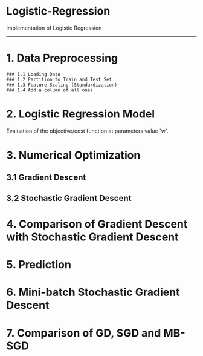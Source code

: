 # Logistic-Regression
Implementation of Logistic Regression

----
# 1. Data Preprocessing
   ```
   ### 1.1 Loading Data 
   ### 1.2 Partition to Train and Test Set
   ### 1.3 Feature Scaling (Standardization)
   ### 1.4 Add a column of all ones
   ```


# 2. Logistic Regression Model
Evaluation of the objective/cost function at parameters value 'w'.


# 3. Numerical Optimization

## 3.1 Gradient Descent
## 3.2 Stochastic Gradient Descent


# 4. Comparison of Gradient Descent with Stochastic Gradient Descent


# 5. Prediction


# 6. Mini-batch Stochastic Gradient Descent


# 7. Comparison of GD, SGD and MB-SGD
